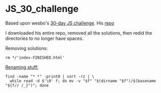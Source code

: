 # JS_30_challenge

Based upon wesbo's [30-day JS challenge](https://javascript30.com/). His [repo](https://github.com/wesbos/JavaScript30)

I downloaded his entire repo, removed all the solutions, then redid the directories to no longer have spaces.

Removing solutions:

```shell
rm */'index-FINISHED.html'
```

[Renaming stuff:](https://unix.stackexchange.com/questions/223182/how-to-replace-spaces-in-all-file-names-with-underscore-in-linux-using-shell-scr)

```shell
find -name "* *" -print0 | sort -rz | \
  while read -d $'\0' f; do mv -v "$f" "$(dirname "$f")/$(basename "${f// /_}")"; done
```
